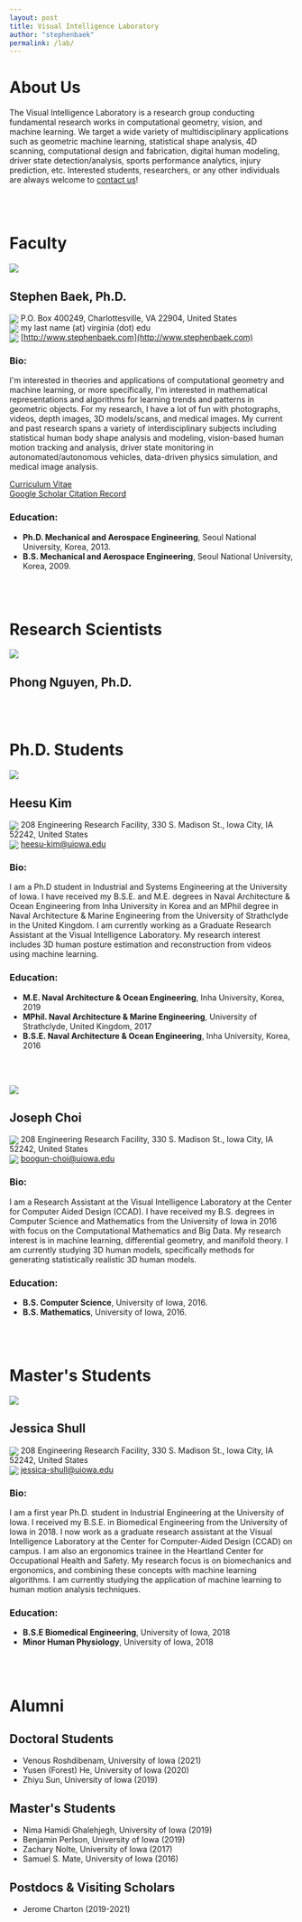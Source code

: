 ```yaml
---
layout: post
title: Visual Intelligence Laboratory
author: "stephenbaek"
permalink: /lab/
---
```


<!--
<nav style="position: fixed;  top: 20px; right: 10px" role="navigation">
	<div>
	  <ul>

		<li><a href="#about">About Us</a></li>
		<li><a href="#research">Research</a></li>
	  </ul>

	</div>
</nav>
-->

# About Us
The Visual Intelligence Laboratory is a research group conducting fundamental research works in computational geometry, vision, and machine learning.
We target a wide variety of multidisciplinary applications such as geometric machine learning, statistical shape analysis, 4D scanning, computational design and fabrication, digital human modeling, driver state detection/analysis, sports performance analytics, injury prediction, etc.
Interested students, researchers, or any other individuals are always welcome to [contact us](mailto:stephen-baek@uiowa.edu)!

<br/>&nbsp;


# Faculty

![](/assets/people/baek.jpg)
## Stephen Baek, Ph.D.
<img src="/assets/location-20x20.png" style="display:inline;margin: 0 0 -4px 0;"> P.O. Box 400249, Charlottesville, VA 22904, United States<br/>
<img src="/assets/mail-20x20.png" style="display:inline;margin: 0 0 -4px 0;"> my last name (at) virginia (dot) edu<br/>
<img src="/assets/web-20x20.png" style="display:inline;margin: 0 0 -4px 0;"> [http://www.stephenbaek.com](http://www.stephenbaek.com)<br/>
### Bio:
I'm interested in theories and applications of computational geometry and machine learning, or more specifically, I'm interested in mathematical representations and algorithms for learning trends and patterns in geometric objects. For my research, I have a lot of fun with photographs, videos, depth images, 3D models/scans, and medical images. My current and past research spans a variety of interdisciplinary subjects including statistical human body shape analysis and modeling, vision-based human motion tracking and analysis, driver state monitoring in autonomated/autonomous vehicles, data-driven physics simulation, and medical image analysis.

[Curriculum Vitae](http://www.stephenbaek.com/cv.pdf)<br/>
[Google Scholar Citation Record](https://scholar.google.com/citations?user=dr2krBsAAAAJ&hl=en)

### Education:
- **Ph.D. Mechanical and Aerospace Engineering**, Seoul National University, Korea, 2013.
- **B.S. Mechanical and Aerospace Engineering**, Seoul National University, Korea, 2009.


<br/>&nbsp;


# Research Scientists

![](/assets/people/unknown.jpg)
## Phong Nguyen, Ph.D.

<br/>&nbsp;


# Ph.D. Students

![](/assets/people/hkim.jpg)
## Heesu Kim
<img src="/assets/location-20x20.png" style="display:inline;margin: 0 0 -4px 0;"> 208 Engineering Research Facility, 330 S. Madison St., Iowa City, IA 52242, United States<br/>
<img src="/assets/mail-20x20.png" style="display:inline;margin: 0 0 -4px 0;"> [heesu-kim@uiowa.edu](mailto:heesu-kim@uiowa.edu)

### Bio:
I am a Ph.D student in Industrial and Systems Engineering at the University of Iowa. I have received my B.S.E. and M.E. degrees in Naval Architecture & Ocean Engineering from Inha University in Korea and an MPhil degree in Naval Architecture & Marine Engineering from the University of Strathclyde in the United Kingdom. I am currently working as a Graduate Research Assistant at the Visual Intelligence Laboratory. My research interest includes 3D human posture estimation and reconstruction from videos using machine learning.

### Education:

- **M.E. Naval Architecture & Ocean Engineering**, Inha University, Korea, 2019
- **MPhil. Naval Architecture & Marine Engineering**, University of Strathclyde, United Kingdom, 2017
- **B.S.E. Naval Architecture & Ocean Engineering**, Inha University, Korea, 2016

<br/>&nbsp;



![](/assets/people/bchoi.jpg)
## Joseph Choi
<img src="/assets/location-20x20.png" style="display:inline;margin: 0 0 -4px 0;"> 208 Engineering Research Facility, 330 S. Madison St., Iowa City, IA 52242, United States<br/>
<img src="/assets/mail-20x20.png" style="display:inline;margin: 0 0 -4px 0;"> [boogun-choi@uiowa.edu](mailto:boogun-choi@uiowa.edu)

### Bio:
I am a Research Assistant at the Visual Intelligence Laboratory at the Center for Computer Aided Design (CCAD). I have received my B.S. degrees in Computer Science and Mathematics from the University of Iowa in 2016 with focus on the Computational Mathematics and Big Data. My research interest is in machine learning, differential geometry, and manifold theory. I am currently studying 3D human models, specifically methods for generating statistically realistic 3D human models.

### Education:
- **B.S. Computer Science**, University of Iowa, 2016.
- **B.S. Mathematics**, University of Iowa, 2016.

<br/>&nbsp;


# Master's Students

![](/assets/people/jshull.jpg)
## Jessica Shull
<img src="/assets/location-20x20.png" style="display:inline;margin: 0 0 -4px 0;"> 208 Engineering Research Facility, 330 S. Madison St., Iowa City, IA 52242, United States<br/>
<img src="/assets/mail-20x20.png" style="display:inline;margin: 0 0 -4px 0;"> [jessica-shull@uiowa.edu](mailto:jessica-shull@uiowa.edu)

### Bio:
I am a first year Ph.D. student in Industrial Engineering at the University of Iowa. I received my B.S.E. in Biomedical Engineering from the University of Iowa in 2018. I now work as a graduate research assistant at the Visual Intelligence Laboratory at the Center for Computer-Aided Design (CCAD) on campus. I am also an ergonomics trainee in the Heartland Center for Occupational Health and Safety. My research focus is on biomechanics and ergonomics, and combining these concepts with machine learning algorithms. I am currently studying the application of machine learning to human motion analysis techniques. 

### Education:
- **B.S.E Biomedical Engineering**, University of Iowa, 2018
- **Minor Human Physiology**, University of Iowa, 2018

<br/>&nbsp;


<!-- 
# Undergraduate Students


<br/>&nbsp; -->

# Alumni
## Doctoral Students
- Venous Roshdibenam, University of Iowa (2021)
- Yusen (Forest) He, University of Iowa (2020)
- Zhiyu Sun, University of Iowa (2019)

## Master's Students
- Nima Hamidi Ghalehjegh, University of Iowa (2019)
- Benjamin Perlson, University of Iowa (2019)
- Zachary Nolte, University of Iowa (2017)
- Samuel S. Mate, University of Iowa (2016)

## Postdocs & Visiting Scholars
- Jerome Charton (2019-2021)